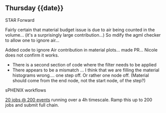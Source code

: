 ## Thursday {{date}}

STAR Forward

Fairly certain that material budget issue is due to air being counted in the volume... (it's a surprisingly large contribution...)  So mdify the agml checker to allow one to ignore air...

Added code to ignore Air contribution in material plots... made PR... Nicole does not confirm it works.

- There is a second section of code where the filter needs to be applied
- There appears to be a mismatch ... I think that we are filling the material histograms wrong.... one step off.  Or rather one node off.  (Material should come from the end node, not the start node,  of the step?)

sPHENIX workflows

[20 jobs @ 200 events](https://panda-doma.cern.ch/tasks/?jeditaskid=133204|133201) running over a 4h timescale.  Ramp this up to 200 jobs and submit full chain.

